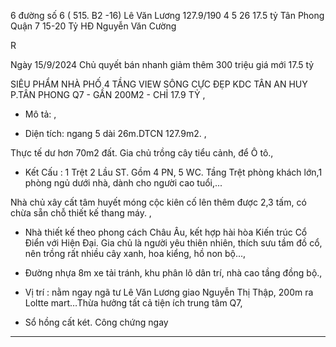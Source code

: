 6 đường số 6 ( 515. B2 -16) Lê Văn Lương 127.9/190 4 5 26 17.5 tỷ Tân Phong Quận 7 15-20 Tỷ HĐ Nguyễn Văn Cường 
 
R

Ngày 15/9/2024 Chủ quyết bán nhanh giảm thêm 300 triệu giá mới 17.5 tỷ

 SIÊU PHẨM NHÀ PHỐ 4 TẦNG VIEW SÔNG CỰC ĐẸP KDC TÂN AN HUY P.TÂN PHONG Q7 - GẦN 200M2 - CHỈ 17.9 TỶ ,

* Mô tả: ,

+ Diện tích: ngang 5 dài 26m.DTCN 127.9m2. ,

Thực tế dư hơn 70m2 đất. Gia chủ trồng cây tiểu cảnh, để Ô tô.,

+ Kết Cấu : 1 Trệt 2 Lầu ST. Gồm 4 PN, 5 WC. Tầng Trệt phòng khách lớn,1 phòng ngủ dưới nhà, dành cho người cao tuổi,... 

Nhà chủ xây cất tâm huyết móng cộc kiên cố lên thêm được 2,3 tấm, có chừa sẵn chỗ thiết kế thang máy. ,

+ Nhà thiết kế theo phong cách Châu Âu, kết hợp hài hòa Kiến trúc Cổ Điển với Hiện Đại. Gia chủ là người yêu thiên nhiên, thích sưu tầm đồ cổ, nên trồng rất nhiều cây xanh, hoa kiểng, hồ non bộ...,

+ Đường nhựa 8m xe tải tránh, khu phân lô dân trí, nhà cao tầng đồng bộ.,

+ Vị trí : nằm ngay ngã tư Lê Văn Lương giao Nguyễn Thị Thập, 200m ra Loltte mart…Thừa hưởng tất cả tiện ích trung tâm Q7,

+ Sổ hồng cất két. Công chứng ngay


______________________